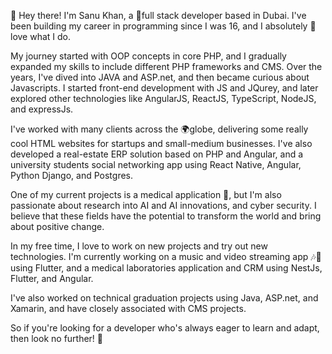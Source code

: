 👋 Hey there!
 I'm Sanu Khan, a 🚀full stack developer based in Dubai. I've been building my career in programming since I was 16, and I absolutely 💖love what I do.

My journey started with OOP concepts in core PHP, and I gradually expanded my skills to include different PHP frameworks and CMS. Over the years, I've dived into JAVA and ASP.net, and then became curious about Javascripts. I started front-end development with JS and JQurey, and later explored other technologies like AngularJS, ReactJS, TypeScript, NodeJS, and expressJs.

I've worked with many clients across the 🌍globe, delivering some really cool HTML websites for startups and small-medium businesses. I've also developed a real-estate ERP solution based on PHP and Angular, and a university students social networking app using React Native, Angular, Python Django, and Postgres.

One of my current projects is a medical application 💊, but I'm also passionate about research into AI and AI innovations, and cyber security. I believe that these fields have the potential to transform the world and bring about positive change.

In my free time, I love to work on new projects and try out new technologies. I'm currently working on a music and video streaming app 🎶🎥 using Flutter, and a medical laboratories application and CRM using NestJs, Flutter, and Angular.

I've also worked on technical graduation projects using Java, ASP.net, and Xamarin, and have closely associated with CMS projects.

So if you're looking for a developer who's always eager to learn and adapt, then look no further! 🤗

